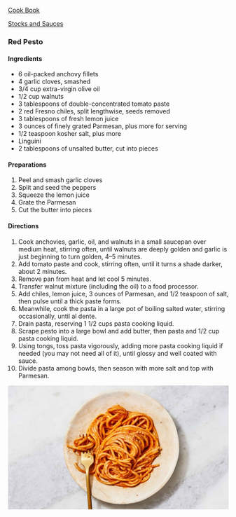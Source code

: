 [Cook Book](https://github.com/vmsmith/CookBook/blob/master/README.md)  

[Stocks and Sauces](https://github.com/vmsmith/CookBook/blob/master/sauces.md)  

### Red Pesto  

#### Ingredients  

* 6 oil-packed anchovy fillets  
* 4 garlic cloves, smashed  
* 3/4 cup extra-virgin olive oil  
* 1/2 cup walnuts  
* 3 tablespoons of double-concentrated tomato paste  
* 2 red Fresno chiles, split lengthwise, seeds removed  
* 3 tablespoons of fresh lemon juice  
* 3 ounces of finely grated Parmesan, plus more for serving  
* 1/2 teaspoon kosher salt, plus more  
* Linguini  
* 2 tablespoons of unsalted butter, cut into pieces  

#### Preparations  

1. Peel and smash garlic cloves  
2. Split and seed the peppers  
3. Squeeze the lemon juice  
4. Grate the Parmesan  
5. Cut the butter into pieces  

#### Directions  

1. Cook anchovies, garlic, oil, and walnuts in a small saucepan over medium heat, stirring often, until walnuts are deeply golden and garlic is just beginning to turn golden, 4–5 minutes.  
2. Add tomato paste and cook, stirring often, until it turns a shade darker, about 2 minutes.  
3. Remove pan from heat and let cool 5 minutes.  
4. Transfer walnut mixture (including the oil) to a food processor.  
5. Add chiles, lemon juice, 3 ounces of Parmesan, and 1/2 teaspoon of salt, then pulse until a thick paste forms.  
6. Meanwhile, cook the pasta in a large pot of boiling salted water, stirring occasionally, until al dente. 
7. Drain pasta, reserving 1 1/2 cups pasta cooking liquid.  
8. Scrape pesto into a large bowl and add butter, then pasta and 1/2 cup pasta cooking liquid. 
9. Using tongs, toss pasta vigorously, adding more pasta cooking liquid if needed (you may not need all of it), until glossy and well coated with sauce.  
10. Divide pasta among bowls, then season with more salt and top with Parmesan.

![Red Pesto](https://github.com/vmsmith/CookBook/blob/master/graphics/red-pesto-2.jpg)
